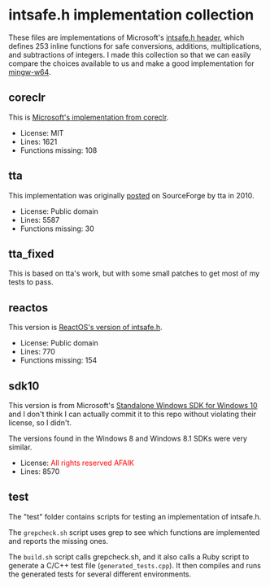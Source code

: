 # intsafe.h implementation collection

These files are implementations of Microsoft's [intsafe.h header](https://msdn.microsoft.com/en-us/library/windows/desktop/ff521693), which defines 253 inline functions for safe conversions, additions, multiplications, and subtractions of integers.
I made this collection so that we can easily compare the choices available to us and make a good implementation for [mingw-w64](http://mingw-w64.org/).

## coreclr

This is [Microsoft's implementation from coreclr](https://github.com/dotnet/coreclr/blob/master/src/pal/inc/rt/intsafe.h).

* License: MIT
* Lines: 1621
* Functions missing: 108

## tta

This implementation was originally [posted](https://sourceforge.net/p/mingw-w64/feature-requests/33/) on SourceForge by tta in 2010.

* License: Public domain
* Lines: 5587
* Functions missing: 30

## tta_fixed

This is based on tta's work, but with some small patches to get most of my tests to pass.

## reactos

This version is [ReactOS's version of intsafe.h](https://code.google.com/p/reactos-mirror/source/browse/trunk/reactos/include/psdk/intsafe.h?r=56995).

* License: Public domain
* Lines: 770
* Functions missing: 154

## sdk10

This version is from Microsoft's [Standalone Windows SDK for Windows 10](https://msdn.microsoft.com/en-us/windows/hardware/dn913721.aspx) and I don't think I can actually commit it to this repo without violating their license, so I didn't.

The versions found in the Windows 8 and Windows 8.1 SDKs were very similar.

* License: <font color='red'>All rights reserved AFAIK</font>
* Lines: 8570

## test

The "test" folder contains scripts for testing an implementation of intsafe.h.

The `grepcheck.sh` script uses grep to see which functions are implemented and reports the missing ones.

The `build.sh` script calls grepcheck.sh, and it also calls a Ruby script to generate a C/C++ test file (`generated_tests.cpp`).  It then compiles and runs the generated tests for several different environments.
